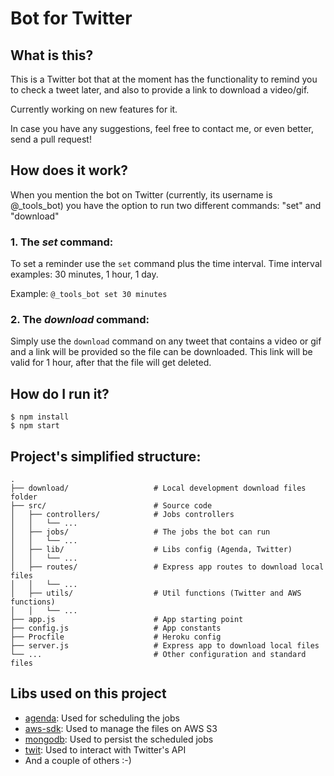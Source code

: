 # Bot for Twitter

## What is this?
This is a Twitter bot that at the moment has the functionality to remind you to check a tweet later, and also to provide a link to download a video/gif.

Currently working on new features for it.

In case you have any suggestions, feel free to contact me, or even better, send a pull request!

## How does it work?
When you mention the bot on Twitter (currently, its username is @_tools_bot) you have the option to run two different commands: "set" and "download"

### 1. The *set* command:
To set a reminder use the `set` command plus the time interval. Time interval examples: 30 minutes, 1 hour, 1 day.

Example: `@_tools_bot set 30 minutes`

### 2. The *download* command:
Simply use the `download` command on any tweet that contains a video or gif and a link will be provided so the file can be downloaded. This link will be valid for 1 hour, after that the file will get deleted.

## How do I run it?

```
$ npm install
$ npm start
```

## Project's simplified structure:

```
.
├── download/                   # Local development download files folder
├── src/                        # Source code
│   ├── controllers/            # Jobs controllers
│   │   └── ...    
│   ├── jobs/                   # The jobs the bot can run 
│   │   └── ...    
│   ├── lib/                    # Libs config (Agenda, Twitter)  
│   │   └── ...    
│   ├── routes/                 # Express app routes to download local files
│   │   └── ... 
│   ├── utils/                  # Util functions (Twitter and AWS functions)
│   │   └── ...
├── app.js                      # App starting point
├── config.js                   # App constants
├── Procfile                    # Heroku config
├── server.js                   # Express app to download local files
└── ...                         # Other configuration and standard files
```

## Libs used on this project
* [agenda](https://github.com/agenda/agenda): Used for scheduling the jobs
* [aws-sdk](https://github.com/aws/aws-sdk-js): Used to manage the files on AWS S3
* [mongodb](): Used to persist the scheduled jobs
* [twit](): Used to interact with Twitter's API
* And a couple of others :-)